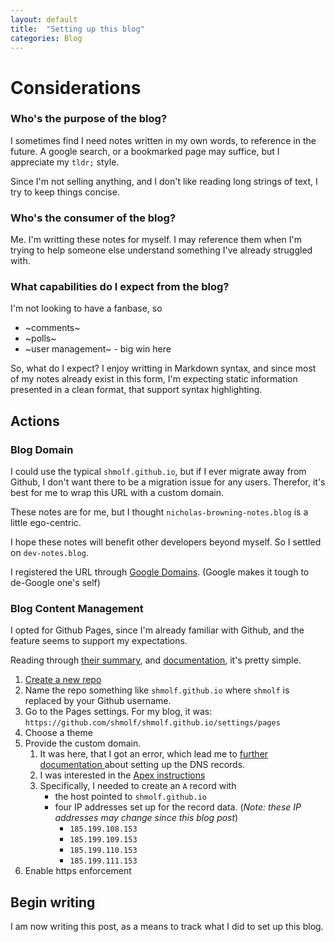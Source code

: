```yaml
---
layout: default
title:  "Setting up this blog"
categories: Blog
---
```


# Considerations

### Who's the purpose of the blog?
I sometimes find I need notes written in my own words, to reference in the future.
A google search, or a bookmarked page may suffice, but I appreciate my `tldr;` style.

Since I'm not selling anything, and I don't like reading long strings of text, I try to keep things concise.


### Who's the consumer of the blog?
Me. I'm writting these notes for myself.
I may reference them when I'm trying to help someone else understand something I've already struggled with.

### What capabilities do I expect from the blog?
I'm not looking to have a fanbase, so
- ~comments~
- ~polls~
- ~user management~ - big win here

So, what do I expect? I enjoy writting in Markdown syntax, and since most of my notes already exist
in this form, I'm expecting static information presented in a clean format, that support syntax highlighting.

## Actions
### Blog Domain
I could use the typical `shmolf.github.io`, but if I ever migrate away from Github, I don't want there
to be a migration issue for any users. Therefor, it's best for me to wrap this URL with a custom domain.

These notes are for me, but I thought `nicholas-browning-notes.blog` is a little ego-centric.

I hope these notes will benefit other developers beyond myself. So I settled on `dev-notes.blog`.

I registered the URL through <a href="https://domains.google.com" target="_blank">Google Domains</a>.
(Google makes it tough to de-Google one's self)

### Blog Content Management
I opted for Github Pages, since I'm already familiar with Github, and the feature seems to support my expectations.

Reading through
<a href="https://pages.github.com/" target="_blank">their summary</a>, and
<a href="https://docs.github.com/en/pages/quickstart" target="_blank">documentation</a>, it's pretty simple.

1. <a href="https://github.com/new" target="_blank">Create a new repo</a>
2. Name the repo something like `shmolf.github.io` where `shmolf` is replaced by your Github username.
3. Go to the Pages settings. For my blog, it was: `https://github.com/shmolf/shmolf.github.io/settings/pages`
4. Choose a theme
5. Provide the custom domain.
   1. It was here, that I got an error, which lead me to
      <a href="https://docs.github.com/en/pages/configuring-a-custom-domain-for-your-github-pages-site" target="_blank">
        further documentation
      </a>
      about setting up the DNS records.
   2. I was interested in the
      <a href="https://docs.github.com/en/pages/configuring-a-custom-domain-for-your-github-pages-site/managing-a-custom-domain-for-your-github-pages-site#configuring-an-apex-domain" target="_blank">
        Apex instructions
      </a>
   3. Specifically, I needed to create an `A` record with
      - the host pointed to `shmolf.github.io`
      - four IP addresses set up for the record data. (_Note: these IP addresses may change since this blog post_)
         - `185.199.108.153`
         - `185.199.109.153`
         - `185.199.110.153`
         - `185.199.111.153`
6. Enable https enforcement

## Begin writing
I am now writing this post, as a means to track what I did to set up this blog.
